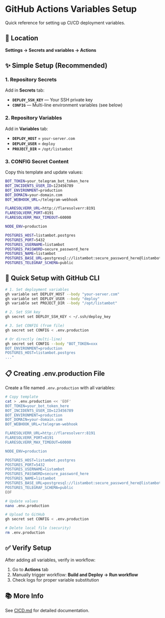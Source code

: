 # GitHub Actions Variables Setup

Quick reference for setting up CI/CD deployment variables.

## 📍 Location

**Settings → Secrets and variables → Actions**

## ✨ Simple Setup (Recommended)

### 1. Repository Secrets

Add in **Secrets** tab:

- **`DEPLOY_SSH_KEY`** — Your SSH private key
- **`CONFIG`** — Multi-line environment variables (see below)

### 2. Repository Variables

Add in **Variables** tab:

- **`DEPLOY_HOST`** = `your-server.com`
- **`DEPLOY_USER`** = `deploy`
- **`PROJECT_DIR`** = `/opt/listambot`

### 3. CONFIG Secret Content

Copy this template and update values:

```bash
BOT_TOKEN=your_telegram_bot_token_here
BOT_INCIDENTS_USER_ID=123456789
BOT_ENVIRONMENT=production
BOT_DOMAIN=your-domain.com
BOT_WEBHOOK_URL=/telegram-webhook

FLARESOLVERR_URL=http://flaresolverr:8191
FLARESOLVERR_PORT=8191
FLARESOLVERR_MAX_TIMEOUT=60000

NODE_ENV=production

POSTGRES_HOST=listambot.postgres
POSTGRES_PORT=5432
POSTGRES_USERNAME=listambot
POSTGRES_PASSWORD=secure_password_here
POSTGRES_NAME=listambot
POSTGRES_BASE_URL=postgresql://listambot:secure_password_here@listambot.postgres:5432/listambot
POSTGRES_TELEGRAF_SCHEMA=public
```

## 🚀 Quick Setup with GitHub CLI

```bash
# 1. Set deployment variables
gh variable set DEPLOY_HOST --body "your-server.com"
gh variable set DEPLOY_USER --body "deploy"
gh variable set PROJECT_DIR --body "/opt/listambot"

# 2. Set SSH key
gh secret set DEPLOY_SSH_KEY < ~/.ssh/deploy_key

# 3. Set CONFIG (from file)
gh secret set CONFIG < .env.production

# Or directly (multi-line)
gh secret set CONFIG --body "BOT_TOKEN=xxx
BOT_ENVIRONMENT=production
POSTGRES_HOST=listambot.postgres
..."
```

## 📋 Creating .env.production File

Create a file named `.env.production` with all variables:

```bash
# Copy template
cat > .env.production << 'EOF'
BOT_TOKEN=your_bot_token_here
BOT_INCIDENTS_USER_ID=123456789
BOT_ENVIRONMENT=production
BOT_DOMAIN=your-domain.com
BOT_WEBHOOK_URL=/telegram-webhook

FLARESOLVERR_URL=http://flaresolverr:8191
FLARESOLVERR_PORT=8191
FLARESOLVERR_MAX_TIMEOUT=60000

NODE_ENV=production

POSTGRES_HOST=listambot.postgres
POSTGRES_PORT=5432
POSTGRES_USERNAME=listambot
POSTGRES_PASSWORD=secure_password_here
POSTGRES_NAME=listambot
POSTGRES_BASE_URL=postgresql://listambot:secure_password_here@listambot.postgres:5432/listambot
POSTGRES_TELEGRAF_SCHEMA=public
EOF

# Update values
nano .env.production

# Upload to GitHub
gh secret set CONFIG < .env.production

# Delete local file (security)
rm .env.production
```

## ✅ Verify Setup

After adding all variables, verify in workflow:

1. Go to **Actions** tab
2. Manually trigger workflow: **Build and Deploy → Run workflow**
3. Check logs for proper variable substitution

## 📚 More Info

See [CICD.md](../CICD.md) for detailed documentation.
